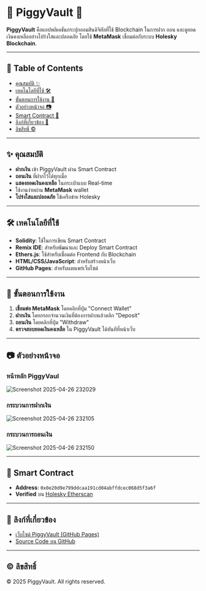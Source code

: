 # 🐷 PiggyVault 🏦

**PiggyVault** คือแอปพลิเคชันกระปุกออมสินดิจิทัลที่ใช้ Blockchain ในการฝาก ถอน และดูยอดเงินคงเหลืออย่างโปร่งใสและปลอดภัย โดยใช้ **MetaMask** เชื่อมต่อกับระบบ **Holesky Blockchain**.

---

## 📑 Table of Contents

- [คุณสมบัติ ✨](#คุณสมบัติ-)
- [เทคโนโลยีที่ใช้ 🛠](#เทคโนโลยีที่ใช้-)
- [ขั้นตอนการใช้งาน 🚀](#ขั้นตอนการใช้งาน-)
- [ตัวอย่างหน้าจอ 📷](#ตัวอย่างหน้าจอ-)
- [Smart Contract 📄](#smart-contract-)
- [ลิงก์ที่เกี่ยวข้อง 🔗](#ลิงก์ที่เกี่ยวข้อง-)
- [ลิขสิทธิ์ ©](#ลิขสิทธิ์-)

---

## ✨ คุณสมบัติ

- **ฝากเงิน** เข้า PiggyVault ผ่าน Smart Contract
- **ถอนเงิน** ที่ฝากไว้ได้ทุกเมื่อ
- **แสดงยอดเงินคงเหลือ** ในกระเป๋าแบบ Real-time
- ใช้งานง่ายผ่าน **MetaMask** wallet
- **โปร่งใสและปลอดภัย** ใช้เครือข่าย Holesky

---

## 🛠 เทคโนโลยีที่ใช้

- **Solidity**: ใช้ในการเขียน Smart Contract
- **Remix IDE**: สำหรับพัฒนาและ Deploy Smart Contract
- **Ethers.js**: ใช้สำหรับเชื่อมต่อ Frontend กับ Blockchain
- **HTML/CSS/JavaScript**: สำหรับสร้างหน้าเว็บ
- **GitHub Pages**: สำหรับเผยแพร่เว็บไซต์

---

## 🚀 ขั้นตอนการใช้งาน

1. **เชื่อมต่อ MetaMask** โดยคลิกที่ปุ่ม "Connect Wallet"
2. **ฝากเงิน** โดยกรอกจำนวนเงินที่ต้องการฝากแล้วคลิก "Deposit"
3. **ถอนเงิน** โดยคลิกที่ปุ่ม "Withdraw"
4. **ตรวจสอบยอดเงินคงเหลือ** ใน PiggyVault ได้ทันทีที่หน้าเว็บ

---

## 📷 ตัวอย่างหน้าจอ

### หน้าหลัก PiggyVaul
![Screenshot 2025-04-26 232029](https://github.com/user-attachments/assets/54d2c3b9-4caa-40d6-a960-98f8949e8859)


### กระบวนการฝากเงิน
![Screenshot 2025-04-26 232105](https://github.com/user-attachments/assets/a8643c8a-dcc5-4ff2-9dc6-5665fda448e7)


### กระบวนการถอนเงิน
![Screenshot 2025-04-26 232150](https://github.com/user-attachments/assets/8f26268b-2c3b-4fc7-a9c9-c356e39bdf45)


---

## 📄 Smart Contract

- **Address**: `0x0e20d9e799ddcaa191cd04abffdcec068d5f3a6f`
- **Verified** บน [Holesky Etherscan](https://holesky.etherscan.io/address/0x0e20d9e799ddcaa191cd04abffdcec068d5f3a6f#code)

---

## 🔗 ลิงก์ที่เกี่ยวข้อง

- [เว็บไซต์ PiggyVault (GitHub Pages)](https://kubaing.github.io/PiggyVault/)
- [Source Code บน GitHub](https://github.com/tinaratchaporn/PiggyVault)

---

## © ลิขสิทธิ์

© 2025 PiggyVault. All rights reserved.

